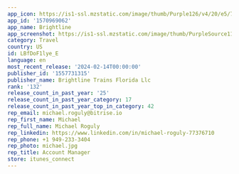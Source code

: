 ```yaml
---
app_icon: https://is1-ssl.mzstatic.com/image/thumb/Purple126/v4/20/e5/77/20e57799-3921-1feb-df00-2131de225c36/AppIcon-0-1x_U007emarketing-0-7-0-sRGB-85-220.png/1024x1024bb.png
app_id: '1570969062'
app_name: Brightline
app_screenshot: https://is1-ssl.mzstatic.com/image/thumb/PurpleSource116/v4/32/54/b3/3254b31d-e41b-336b-c19b-e88696aa81b8/0afe66f0-294a-4a1e-98d2-3b8505194c17_1242_X_2688_-_1.png/1242x2688bb.png
category: Travel
country: US
id: LBfDoF1lye_E
language: en
most_recent_release: '2024-02-14T00:00:00'
publisher_id: '1557731315'
publisher_name: Brightline Trains Florida Llc
rank: '132'
release_count_in_past_year: '25'
release_count_in_past_year_category: 17
release_count_in_past_year_top_in_category: 42
rep_email: michael.roguly@bitrise.io
rep_first_name: Michael
rep_full_name: Michael Roguly
rep_linkedin: https://www.linkedin.com/in/michael-roguly-77376710
rep_phone: +1 949-233-3404
rep_photo: michael.jpg
rep_title: Account Manager
store: itunes_connect
---
```


